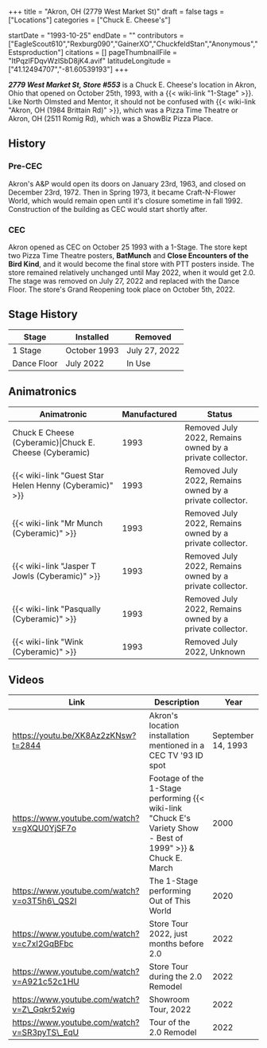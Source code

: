 +++
title = "Akron, OH (2779 West Market St)"
draft = false
tags = ["Locations"]
categories = ["Chuck E. Cheese's"]


startDate = "1993-10-25"
endDate = ""
contributors = ["EagleScout610","Rexburg090","GainerXO","ChuckfeldStan","Anonymous","Estsproduction"]
citations = []
pageThumbnailFile = "ItPqzlFDqvWzlSbD8jK4.avif"
latitudeLongitude = ["41.12494707","-81.60539193"]
+++

***2779 West Market St, Store #553*** is a Chuck E. Cheese's location in Akron, Ohio that opened on October 25th, 1993, with a {{< wiki-link "1-Stage" >}}. Like North Olmsted and Mentor, it should not be confused with {{< wiki-link "Akron, OH (1984 Brittain Rd)" >}}, which was a Pizza Time Theatre or Akron, OH (2511 Romig Rd), which was a ShowBiz Pizza Place.

## History

### Pre-CEC

Akron's A&amp;P would open its doors on January 23rd, 1963, and closed on December 23rd, 1972. Then in Spring 1973, it became Craft-N-Flower World, which would remain open until it's closure sometime in fall 1992. Construction of the building as CEC would start shortly after.

### CEC

Akron opened as CEC on October 25 1993 with a 1-Stage. The store kept two Pizza Time Theatre posters, **BatMunch** and **Close Encounters of the Bird Kind**, and it would become the final store with PTT posters inside. The store remained relatively unchanged until May 2022, when it would get 2.0. The stage was removed on July 27, 2022 and replaced with the Dance Floor. The store's Grand Reopening took place on October 5th, 2022.

## Stage History

| Stage       | Installed    | Removed       |
|-------------|--------------|---------------|
| 1 Stage     | October 1993 | July 27, 2022 |
| Dance Floor | July 2022    | In Use        |

## Animatronics

| Animatronic                                                  | Manufactured | Status                                                   |
|--------------------------------------------------------------|--------------|----------------------------------------------------------|
| Chuck E Cheese (Cyberamic)\|Chuck E. Cheese (Cyberamic)      | 1993         | Removed July 2022, Remains owned by a private collector. |
| {{< wiki-link "Guest Star Helen Henny (Cyberamic)" >}} | 1993         | Removed July 2022, Remains owned by a private collector. |
| {{< wiki-link "Mr Munch (Cyberamic)" >}}               | 1993         | Removed July 2022, Remains owned by a private collector. |
| {{< wiki-link "Jasper T Jowls (Cyberamic)" >}}         | 1993         | Removed July 2022, Remains owned by a private collector. |
| {{< wiki-link "Pasqually (Cyberamic)" >}}              | 1993         | Removed July 2022, Remains owned by a private collector. |
| {{< wiki-link "Wink (Cyberamic)" >}}                   | 1993         | Removed July 2022, Unknown                               |

## Videos

| Link                                         | Description                                                                                                            | Year               |
|----------------------------------------------|------------------------------------------------------------------------------------------------------------------------|--------------------|
| https://youtu.be/XK8Az2zKNsw?t=2844          | Akron's location installation mentioned in a CEC TV '93 ID spot                                                        | September 14, 1993 |
| https://www.youtube.com/watch?v=gXQU0YjSF7o  | Footage of the 1-Stage performing {{< wiki-link "Chuck E's Variety Show - Best of 1999" >}} &amp; Chuck E. March | 2000               |
| https://www.youtube.com/watch?v=o3T5h6\_QS2I | The 1-Stage performing Out of This World                                                                               | 2020               |
| https://www.youtube.com/watch?v=c7xI2GqBFbc  | Store Tour 2022, just months before 2.0                                                                                | 2022               |
| https://www.youtube.com/watch?v=A921c52c1HU  | Store Tour during the 2.0 Remodel                                                                                      | 2022               |
| https://www.youtube.com/watch?v=Z\_Gqkr52wig | Showroom Tour, 2022                                                                                                    | 2022               |
| https://www.youtube.com/watch?v=SR3pyTS\_EqU | Tour of the 2.0 Remodel                                                                                                | 2022               |